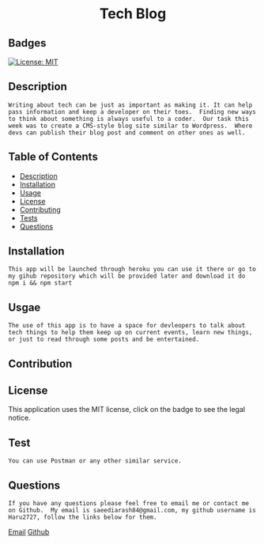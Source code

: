 
# <h1 align="center"> Tech Blog </h1>

## Badges
    
[![License: MIT](https://img.shields.io/badge/License-MIT-yellow.svg)](https://opensource.org/licenses/MIT)

## Description

    Writing about tech can be just as important as making it. It can help pass information and keep a developer on their toes.  Finding new ways to think about something is always useful to a coder.  Our task this week was to create a CMS-style blog site similar to Wordpress.  Where devs can publish their blog post and comment on other ones as well.  

 

## Table of Contents

- [Description](#description)
- [Installation](#installation)
- [Usage](#usage)
- [License](#license)
- [Contributing](#contributing)
- [Tests](#tests)
- [Questions](#questions)



## Installation

    This app will be launched through heroku you can use it there or go to my gihub repository which will be provided later and download it do npm i && npm start

## Usgae

    The use of this app is to have a space for devleopers to talk about tech things to help them keep up on current events, learn new things, or just to read through some posts and be entertained. 

## Contribution

    

## License

  This application uses the MIT license, click on the badge to see the legal notice.  

## Test

    You can use Postman or any other similar service.

## Questions

    If you have any questions please feel free to email me or contact me on Github.  My email is saeediarash84@gmail.com, my github username is Haru2727, follow the links below for them.

<a href="mailto:saeediarash84@gmail.com">Email</a>
[Github](https://github.com/Haru2727)
    